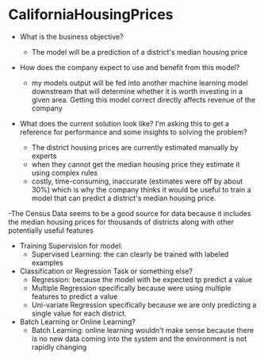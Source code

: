 # CaliforniaHousingPrices

- What is the business objective?
  - The model will be a prediction of a district's median housing price
  
- How does the company expect to use and benefit from this model?
  - my models output will be fed into another machine learning model downstream that will determine whether it is worth investing in a given area. Getting this model correct directly affects revenue of the company
- What does the current solution look like? I'm asking this to get a reference for performance and some insights to solving the problem?
  - The district housing prices are currently estimated manually by experts 
  - when they cannot get the median housing price they estimate it using complex rules
  - costly, time-consuming, inaccurate (estimates were off by about 30%) which is why the company thinks it would be useful to train a model that can predict a district's median housing price.

-The Census Data seems to be a good source for data because it includes the median housing prices for thousands of districts along with other potentially useful features
- Training Supervision for model:
  - Supervised Learning: the can clearly be trained with labeled examples
- Classification or Regression Task or something else?
  - Regression: because the model with be expected tp predict a value
  - Multiple Regression specifically because were using multiple features to predict a value
  - Uni-variate Regression specifically because we are only predicting a single value for each district.
- Batch Learning or Online Learning?
  - Batch Learning: online learning wouldn't make sense because there is no new data coming into the system and the environment is not rapidly changing